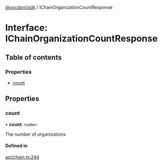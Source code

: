 [@vocdoni/sdk](/sdk) / IChainOrganizationCountResponse

# Interface: IChainOrganizationCountResponse

## Table of contents

### Properties

- [count](IChainOrganizationCountResponse#count)

## Properties

### count

• **count**: `number`

The number of organizations

#### Defined in

[api/chain.ts:244](https://github.com/vocdoni/vocdoni-sdk/blob/2ec9544f0d792289a6e591f4f269c47a23ca40a1/src/api/chain.ts#L244)
